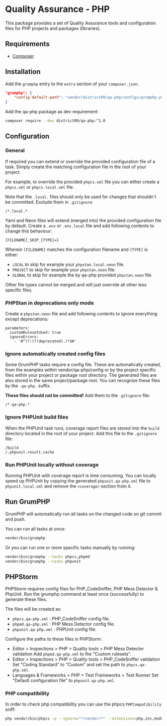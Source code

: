 # Quality Assurance - PHP

This package provides a set of Quality Assurance tools and configuration files
for PHP projects and packages (libraries).

## Requirements

* [Composer](https://getcomposer.org)

## Installation

Add the `grumphp` entry to the `extra` section of your `composer.json`.

```json
"grumphp": {
    "config-default-path": "vendor/district09/qa-php/configs/grumphp.yml"
}
```

Add the qa-php package as dev requirement:

```bash
composer require --dev district09/qa-php:^1.0
```

## Configuration

### General

If required you can extend or override the provided configuration file of a
task. Simply create the matching configuration file in the root of your project.

For example, to override the provided `phpcs.xml` file you can either create a
`phpcs.xml` or `phpcs.local.xml` file.

Note that the `.local.` files should only be used for changes that shouldn't be
committed. Exclude them in `.gitignore`:

```gitignore
/*.local.*
```

Yaml and Neon files will extend (merged into) the provided configuration file by
default. Create a `.env` or `.env.local` file and add following contents to
change this behaviour:

```
[FILENAME]_SKIP_[TYPE]=1
```

Wherein `[FILENAME]` matches the configuration filename and `[TYPE]` is either:

- `LOCAL` to skip for example your `phpstan.local.neon` file.
- `PROJECT` to skip for example your `phpstan.neon` file.
- `GLOBAL` to skip for example the by qa-php provided `phpstan.neon` file.

Other file types cannot be merged and will just override all other less specific
files.

### PHPStan in deprecations only mode

Create a `phpstan.neon` file and add following contents to ignore everything
except deprecations:

```
parameters:
  customRulesetUsed: true
  ignoreErrors:
    - '#^(?:(?!deprecated).)*$#'
```

### Ignore automatically created config files

Some GrumPHP tasks require a config file. These are automatically created, from
the examples within vendor/qa-php/config or by the project specific files within
your project or package root directory. The generated files are also stored in
the same project/package root. You can recognize these files by the `.qa-php.`
suffix.

**These files should not be committed!** Add them to the `.gitignore` file:

```gitignore
/*.qa-php.*
```

### Ignore PHPUnit build files

When the PHPUnit task runs, coverage report files are stored into the `build`
directory located in the root of your project. Add this file to the `.gitignore`
file:

```gitignore
/build
/.phpunit.result.cache
```

### Run PHPUnit locally without coverage

Running PHPUnit with coverage report is time consuming. You can locally speed up
PHPUnit by copying the generated `phpunit.qa-php.xml` file to
`phpunit.local.xml` and remove the `<coverage>` section from it.

## Run GrumPHP

GrumPHP will automatically run all tasks on the changed code on git commit and
push.

You can run all tasks at once:

```bash
vendor/bin/grumphp
```

Or you can run one or more specific tasks manually by running:

```bash
vendor/bin/grumphp --tasks phpcs,phpmd
vendor/bin/grumphp --tasks phpunit
```

## PHPStorm

PHPStorm requires config files for PHP_CodeSniffer, PHP Mess Detector & PhpUnit.
Run the grumphp command at least once (successfully) to generate these files.

The files will be created as:

- `phpcs.qa-php.xml` : PHP_CodeSniffer config file.
- `phpmd.qa-php.xml` : PHP Mess Detector config file.
- `phpunit.qa-php.xml` : PHPUnit config file.

Configure the paths to these files in PHPStorm:

* Editor > Inspections > PHP > Quality tools > PHP Mess Detector validation
  Add `phpmd.qa-php.xml` to the "Custom rulesets".
* Editor > Inspections > PHP > Quality tools > PHP_CodeSniffer validation
  Set "Coding Standard" to "Custom" and set the path to `phpcs.qa-php.xml`.
* Languages & Frameworks > PHP > Test Frameworks > Test Runner
  Set "Default configuration file" to `phpunit.qa-php.xml`.

### PHP compatibility

In order to check php compatibility you can use the phpcs `PHPCompatibility` sniff:

```bash
php vendor/bin/phpcs -p --ignore="*/vendor/*" --extensions=php,inc,module,install,theme --runtime-set testVersion 8.1 --standard=PHPCompatibility ./web/modules/contrib
```
